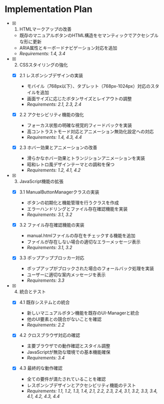 # Implementation Plan

- [x] 1. HTMLマークアップの改善



  - 既存のマニュアルボタンのHTML構造をセマンティックでアクセシブルな形に更新
  - ARIA属性とキーボードナビゲーション対応を追加
  - _Requirements: 1.4, 3.4_

- [x] 2. CSSスタイリングの強化





  - [x] 2.1 レスポンシブデザインの実装


    - モバイル（768px以下）、タブレット（768px-1024px）対応のスタイルを追加
    - 画面サイズに応じたボタンサイズとレイアウトの調整
    - _Requirements: 2.1, 2.3, 2.4_

  - [x] 2.2 アクセシビリティ機能の強化


    - フォーカス状態の明確な視覚的フィードバックを実装
    - 高コントラストモード対応とアニメーション無効化設定への対応
    - _Requirements: 1.4, 4.3, 4.4_

  - [x] 2.3 ホバー効果とアニメーションの改善


    - 滑らかなホバー効果とトランジションアニメーションを実装
    - 昭和レトロ風デザインテーマとの調和を保つ
    - _Requirements: 1.2, 4.1, 4.2_

- [x] 3. JavaScript機能の拡張





  - [x] 3.1 ManualButtonManagerクラスの実装


    - ボタンの初期化と機能管理を行うクラスを作成
    - エラーハンドリングとファイル存在確認機能を実装
    - _Requirements: 3.1, 3.2_

  - [x] 3.2 ファイル存在確認機能の実装


    - manual.htmlファイルの存在をチェックする機能を追加
    - ファイルが存在しない場合の適切なエラーメッセージ表示
    - _Requirements: 3.1, 3.2_

  - [x] 3.3 ポップアップブロッカー対応


    - ポップアップがブロックされた場合のフォールバック処理を実装
    - ユーザーに適切な案内メッセージを表示
    - _Requirements: 3.3_

- [x] 4. 統合とテスト





  - [x] 4.1 既存システムとの統合


    - 新しいマニュアルボタン機能を既存のUI-Managerと統合
    - 他のUI要素との競合がないことを確認
    - _Requirements: 2.2_

  - [x] 4.2 クロスブラウザ対応の確認


    - 主要ブラウザでの動作確認とスタイル調整
    - JavaScriptが無効な環境での基本機能確保
    - _Requirements: 3.4_

  - [x] 4.3 最終的な動作確認


    - 全ての要件が満たされていることを確認
    - レスポンシブデザインとアクセシビリティ機能のテスト
    - _Requirements: 1.1, 1.2, 1.3, 1.4, 2.1, 2.2, 2.3, 2.4, 3.1, 3.2, 3.3, 3.4, 4.1, 4.2, 4.3, 4.4_